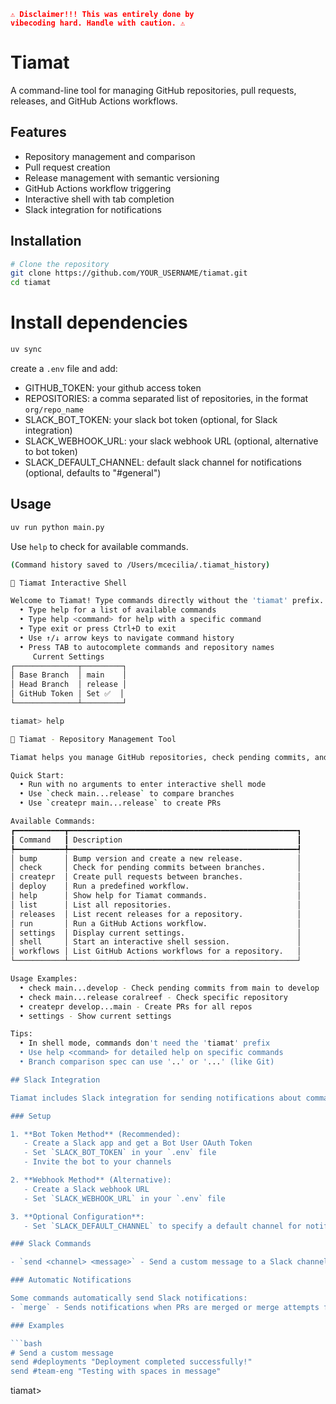 <code style="color : red"><b>:warning: Disclaimer!!! This was entirely done by vibecoding hard. Handle with caution. :warning:</b></code>

# Tiamat

A command-line tool for managing GitHub repositories, pull requests, releases, and GitHub Actions workflows.

## Features

- Repository management and comparison
- Pull request creation
- Release management with semantic versioning
- GitHub Actions workflow triggering
- Interactive shell with tab completion
- Slack integration for notifications

## Installation

```bash
# Clone the repository
git clone https://github.com/YOUR_USERNAME/tiamat.git
cd tiamat
```

# Install dependencies
```bash
uv sync
```
create a `.env` file and add:
- GITHUB_TOKEN: your github access token
- REPOSITORIES: a comma separated list of repositories, in the format `org/repo_name`
- SLACK_BOT_TOKEN: your slack bot token (optional, for Slack integration)
- SLACK_WEBHOOK_URL: your slack webhook URL (optional, alternative to bot token)
- SLACK_DEFAULT_CHANNEL: default slack channel for notifications (optional, defaults to "#general")

## Usage
```bash
uv run python main.py
```

Use `help` to check for available commands.
```bash
(Command history saved to /Users/mcecilia/.tiamat_history)

🐉 Tiamat Interactive Shell

Welcome to Tiamat! Type commands directly without the 'tiamat' prefix.
  • Type help for a list of available commands
  • Type help <command> for help with a specific command
  • Type exit or press Ctrl+D to exit
  • Use ↑/↓ arrow keys to navigate command history
  • Press TAB to autocomplete commands and repository names
     Current Settings
┌──────────────┬─────────┐
│ Base Branch  │ main    │
│ Head Branch  │ release │
│ GitHub Token │ Set ✅  │
└──────────────┴─────────┘

tiamat> help

🐉 Tiamat - Repository Management Tool

Tiamat helps you manage GitHub repositories, check pending commits, and create PRs.

Quick Start:
  • Run with no arguments to enter interactive shell mode
  • Use `check main...release` to compare branches
  • Use `createpr main...release` to create PRs

Available Commands:
┏━━━━━━━━━━━┳━━━━━━━━━━━━━━━━━━━━━━━━━━━━━━━━━━━━━━━━━━━━━━━━━━━┓
┃ Command   ┃ Description                                       ┃
┡━━━━━━━━━━━╇━━━━━━━━━━━━━━━━━━━━━━━━━━━━━━━━━━━━━━━━━━━━━━━━━━━┩
│ bump      │ Bump version and create a new release.            │
│ check     │ Check for pending commits between branches.       │
│ createpr  │ Create pull requests between branches.            │
│ deploy    │ Run a predefined workflow.                        │
│ help      │ Show help for Tiamat commands.                    │
│ list      │ List all repositories.                            │
│ releases  │ List recent releases for a repository.            │
│ run       │ Run a GitHub Actions workflow.                    │
│ settings  │ Display current settings.                         │
│ shell     │ Start an interactive shell session.               │
│ workflows │ List GitHub Actions workflows for a repository.   │
└───────────┴───────────────────────────────────────────────────┘

Usage Examples:
  • check main...develop - Check pending commits from main to develop
  • check main...release coralreef - Check specific repository
  • createpr develop...main - Create PRs for all repos
  • settings - Show current settings

Tips:
  • In shell mode, commands don't need the 'tiamat' prefix
  • Use help <command> for detailed help on specific commands
  • Branch comparison spec can use '..' or '...' (like Git)

## Slack Integration

Tiamat includes Slack integration for sending notifications about command executions. This is useful for team collaboration and keeping track of repository operations.

### Setup

1. **Bot Token Method** (Recommended):
   - Create a Slack app and get a Bot User OAuth Token
   - Set `SLACK_BOT_TOKEN` in your `.env` file
   - Invite the bot to your channels

2. **Webhook Method** (Alternative):
   - Create a Slack webhook URL
   - Set `SLACK_WEBHOOK_URL` in your `.env` file

3. **Optional Configuration**:
   - Set `SLACK_DEFAULT_CHANNEL` to specify a default channel for notifications

### Slack Commands

- `send <channel> <message>` - Send a custom message to a Slack channel (channel name without quotes)

### Automatic Notifications

Some commands automatically send Slack notifications:
- `merge` - Sends notifications when PRs are merged or merge attempts fail

### Examples

```bash
# Send a custom message
send #deployments "Deployment completed successfully!"
send #team-eng "Testing with spaces in message"

```

tiamat>
```

